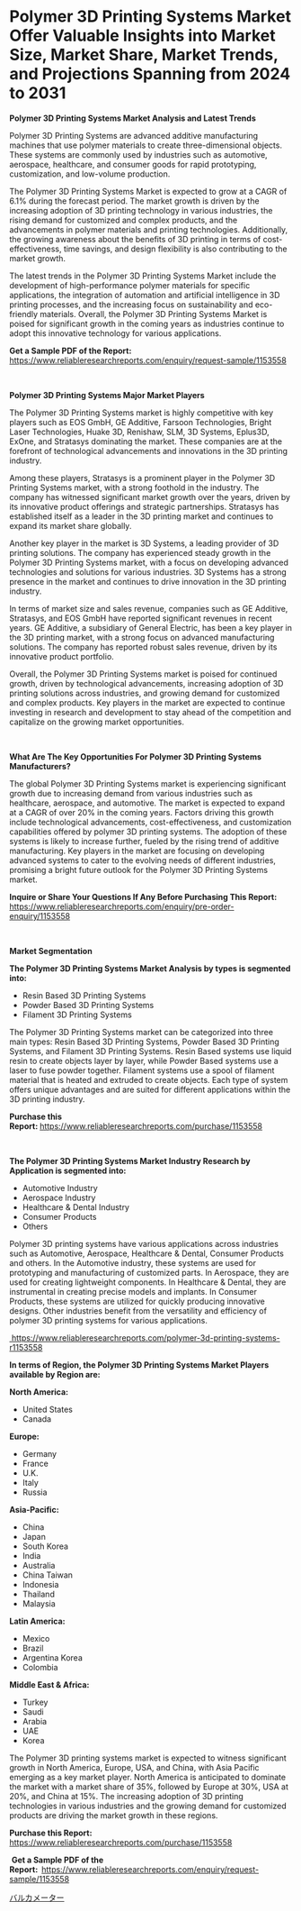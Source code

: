 <p><h1>Polymer 3D Printing Systems Market Offer Valuable Insights into Market Size, Market Share, Market Trends, and Projections Spanning from 2024 to 2031</h1></p><p><strong>Polymer 3D Printing Systems Market Analysis and Latest Trends</strong></p>
<p><p>Polymer 3D Printing Systems are advanced additive manufacturing machines that use polymer materials to create three-dimensional objects. These systems are commonly used by industries such as automotive, aerospace, healthcare, and consumer goods for rapid prototyping, customization, and low-volume production.</p><p>The Polymer 3D Printing Systems Market is expected to grow at a CAGR of 6.1% during the forecast period. The market growth is driven by the increasing adoption of 3D printing technology in various industries, the rising demand for customized and complex products, and the advancements in polymer materials and printing technologies. Additionally, the growing awareness about the benefits of 3D printing in terms of cost-effectiveness, time savings, and design flexibility is also contributing to the market growth.</p><p>The latest trends in the Polymer 3D Printing Systems Market include the development of high-performance polymer materials for specific applications, the integration of automation and artificial intelligence in 3D printing processes, and the increasing focus on sustainability and eco-friendly materials. Overall, the Polymer 3D Printing Systems Market is poised for significant growth in the coming years as industries continue to adopt this innovative technology for various applications.</p></p>
<p><strong>Get a Sample PDF of the Report:&nbsp;</strong> <a href="https://www.reliableresearchreports.com/enquiry/request-sample/1153558">https://www.reliableresearchreports.com/enquiry/request-sample/1153558</a></p>
<p>&nbsp;</p>
<p><strong>Polymer 3D Printing Systems Major Market Players</strong></p>
<p><p>The Polymer 3D Printing Systems market is highly competitive with key players such as EOS GmbH, GE Additive, Farsoon Technologies, Bright Laser Technologies, Huake 3D, Renishaw, SLM, 3D Systems, Eplus3D, ExOne, and Stratasys dominating the market. These companies are at the forefront of technological advancements and innovations in the 3D printing industry.</p><p>Among these players, Stratasys is a prominent player in the Polymer 3D Printing Systems market, with a strong foothold in the industry. The company has witnessed significant market growth over the years, driven by its innovative product offerings and strategic partnerships. Stratasys has established itself as a leader in the 3D printing market and continues to expand its market share globally.</p><p>Another key player in the market is 3D Systems, a leading provider of 3D printing solutions. The company has experienced steady growth in the Polymer 3D Printing Systems market, with a focus on developing advanced technologies and solutions for various industries. 3D Systems has a strong presence in the market and continues to drive innovation in the 3D printing industry.</p><p>In terms of market size and sales revenue, companies such as GE Additive, Stratasys, and EOS GmbH have reported significant revenues in recent years. GE Additive, a subsidiary of General Electric, has been a key player in the 3D printing market, with a strong focus on advanced manufacturing solutions. The company has reported robust sales revenue, driven by its innovative product portfolio.</p><p>Overall, the Polymer 3D Printing Systems market is poised for continued growth, driven by technological advancements, increasing adoption of 3D printing solutions across industries, and growing demand for customized and complex products. Key players in the market are expected to continue investing in research and development to stay ahead of the competition and capitalize on the growing market opportunities.</p></p>
<p>&nbsp;</p>
<p><strong>What Are The Key Opportunities For Polymer 3D Printing Systems Manufacturers?</strong></p>
<p><p>The global Polymer 3D Printing Systems market is experiencing significant growth due to increasing demand from various industries such as healthcare, aerospace, and automotive. The market is expected to expand at a CAGR of over 20% in the coming years. Factors driving this growth include technological advancements, cost-effectiveness, and customization capabilities offered by polymer 3D printing systems. The adoption of these systems is likely to increase further, fueled by the rising trend of additive manufacturing. Key players in the market are focusing on developing advanced systems to cater to the evolving needs of different industries, promising a bright future outlook for the Polymer 3D Printing Systems market.</p></p>
<p><strong>Inquire or Share Your Questions If Any Before Purchasing This Report:</strong> <a href="https://www.reliableresearchreports.com/enquiry/pre-order-enquiry/1153558">https://www.reliableresearchreports.com/enquiry/pre-order-enquiry/1153558</a></p>
<p>&nbsp;</p>
<p><strong>Market Segmentation</strong></p>
<p><strong>The Polymer 3D Printing Systems Market Analysis by types is segmented into:</strong></p>
<p><ul><li>Resin Based 3D Printing Systems</li><li>Powder Based 3D Printing Systems</li><li>Filament 3D Printing Systems</li></ul></p>
<p><p>The Polymer 3D Printing Systems market can be categorized into three main types: Resin Based 3D Printing Systems, Powder Based 3D Printing Systems, and Filament 3D Printing Systems. Resin Based systems use liquid resin to create objects layer by layer, while Powder Based systems use a laser to fuse powder together. Filament systems use a spool of filament material that is heated and extruded to create objects. Each type of system offers unique advantages and are suited for different applications within the 3D printing industry.</p></p>
<p><strong>Purchase this Report:&nbsp;</strong><a href="https://www.reliableresearchreports.com/purchase/1153558">https://www.reliableresearchreports.com/purchase/1153558</a></p>
<p>&nbsp;</p>
<p><strong>The Polymer 3D Printing Systems Market Industry Research by Application is segmented into:</strong></p>
<p><ul><li>Automotive Industry</li><li>Aerospace Industry</li><li>Healthcare & Dental Industry</li><li>Consumer Products</li><li>Others</li></ul></p>
<p><p>Polymer 3D printing systems have various applications across industries such as Automotive, Aerospace, Healthcare & Dental, Consumer Products and others. In the Automotive industry, these systems are used for prototyping and manufacturing of customized parts. In Aerospace, they are used for creating lightweight components. In Healthcare & Dental, they are instrumental in creating precise models and implants. In Consumer Products, these systems are utilized for quickly producing innovative designs. Other industries benefit from the versatility and efficiency of polymer 3D printing systems for various applications.</p></p>
<p><a href="https://www.reliableresearchreports.com/polymer-3d-printing-systems-r1153558">&nbsp;https://www.reliableresearchreports.com/polymer-3d-printing-systems-r1153558</a></p>
<p><strong>In terms of Region, the Polymer 3D Printing Systems Market Players available by Region are:</strong></p>
<p>
    <p> <strong> North America: </strong>
        <ul>
            <li>United States</li>
            <li>Canada</li>
        </ul>
        </p> 
    <p> <strong> Europe: </strong>
        <ul>
            <li>Germany</li>
            <li>France</li>
            <li>U.K.</li>
            <li>Italy</li>
            <li>Russia</li>
        </ul>
        </p> 
    <p> <strong> Asia-Pacific: </strong>
        <ul>
            <li>China</li>
            <li>Japan</li>
            <li>South Korea</li>
            <li>India</li>
            <li>Australia</li>
            <li>China Taiwan</li>
            <li>Indonesia</li>
            <li>Thailand</li>
            <li>Malaysia</li>
        </ul>
        </p> 
    <p> <strong> Latin America: </strong>
        <ul>
            <li>Mexico</li>
            <li>Brazil</li>
            <li>Argentina Korea</li>
            <li>Colombia</li>
        </ul>
        </p> 
    <p> <strong> Middle East & Africa: </strong>
        <ul>
            <li>Turkey</li>
            <li>Saudi</li>
            <li>Arabia</li>
            <li>UAE</li>
            <li>Korea</li>
        </ul>
    </p>
    </p>
<p><p>The Polymer 3D printing systems market is expected to witness significant growth in North America, Europe, USA, and China, with Asia Pacific emerging as a key market player. North America is anticipated to dominate the market with a market share of 35%, followed by Europe at 30%, USA at 20%, and China at 15%. The increasing adoption of 3D printing technologies in various industries and the growing demand for customized products are driving the market growth in these regions.</p></p>
<p><strong>Purchase this Report: </strong><a href="https://www.reliableresearchreports.com/purchase/1153558">https://www.reliableresearchreports.com/purchase/1153558</a></p>
<p>&nbsp;<strong>Get a Sample PDF of the Report:&nbsp;&nbsp;</strong><a href="https://www.reliableresearchreports.com/enquiry/request-sample/1153558">https://www.reliableresearchreports.com/enquiry/request-sample/1153558</a></p>
<p><strong></strong></p>
<p><p><a href="https://github.com/RudyBoyer2017/Market-Research-Report-List-1/blob/main/687524642748.md">バルカメーター</a></p></p>